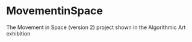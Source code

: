 # MovementinSpace
The Movement in Space (version 2) project shown in the Algorithmic Art exhibition
